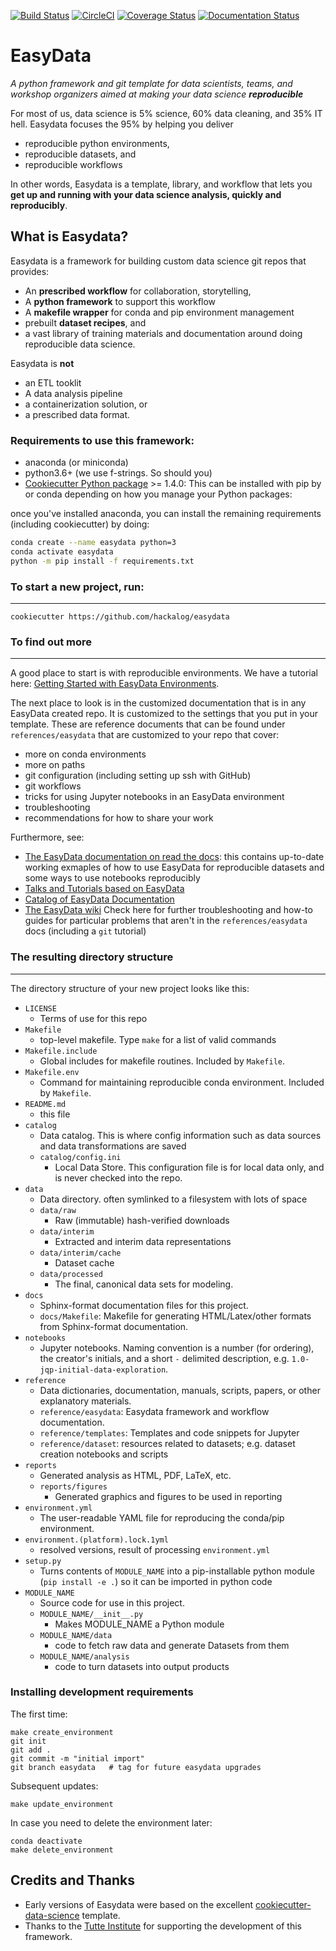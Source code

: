 [![Build Status](https://travis-ci.org/hackalog/cookiecutter-easydata.svg?branch=master)](https://travis-ci.org/hackalog/cookiecutter-easydata)
[![CircleCI](https://circleci.com/gh/hackalog/easydata.svg?style=shield)](https://app.circleci.com/pipelines/github/hackalog/easydata)
[![Coverage Status](https://coveralls.io/repos/github/hackalog/cookiecutter-easydata/badge.svg?branch=master)](https://coveralls.io/github/hackalog/cookiecutter-easydata?branch=master)
[![Documentation Status](https://readthedocs.org/projects/cookiecutter-easydata/badge/?version=latest)](https://cookiecutter-easydata.readthedocs.io/en/latest/?badge=latest)

# EasyData

_A python framework and git template for data scientists, teams, and workshop organizers
aimed at making your data science **reproducible**_

For most of us, data science is 5% science, 60% data cleaning, and 35%
IT hell.  Easydata focuses the 95% by helping you deliver
* reproducible python environments,
* reproducible datasets, and
* reproducible workflows

In other words, Easydata is a template, library, and workflow that lets you **get up and running with your data science analysis, quickly and reproducibly**.

## What is Easydata?

Easydata is a framework for building custom data science git repos that provides:
* An **prescribed workflow** for collaboration, storytelling,
* A **python framework** to support this workflow
* A **makefile wrapper** for conda and pip environment management
* prebuilt **dataset recipes**, and
* a vast library of training materials and documentation around doing reproducible data science.

Easydata is **not**
* an ETL tooklit
* A data analysis pipeline
* a containerization solution, or
* a prescribed data format.


### Requirements to use this framework:
 - anaconda (or miniconda)
 - python3.6+ (we use f-strings. So should you)
 - [Cookiecutter Python package](http://cookiecutter.readthedocs.org/en/latest/installation.html) >= 1.4.0: This can be installed with pip by or conda depending on how you manage your Python packages:

once you've installed anaconda, you can install the remaining requirements (including cookiecutter) by doing:

```bash
conda create --name easydata python=3
conda activate easydata
python -m pip install -f requirements.txt
```


### To start a new project, run:
------------

    cookiecutter https://github.com/hackalog/easydata

### To find out more
------------
A good place to start is with reproducible environments. We have a tutorial here: [Getting Started with EasyData Environments](https://github.com/hackalog/easydata/wiki/Getting-Started-with-EasyData-Environments). 

The next place to look is in the customized documentation that is in any EasyData created repo. It is customized to the settings that you put in your template. These are reference documents that can be found under `references/easydata` that are customized to your repo that cover:
   * more on conda environments
   * more on paths
   * git configuration (including setting up ssh with GitHub)
   * git workflows
   * tricks for using Jupyter notebooks in an EasyData environment
   * troubleshooting
   * recommendations for how to share your work
   
Furthermore, see:
* [The EasyData documentation on read the docs](https://cookiecutter-easydata.readthedocs.io/en/latest/?badge=latest): this contains up-to-date working exmaples of how to use EasyData for reproducible datasets and some ways to use notebooks reproducibly
* [Talks and Tutorials based on EasyData](https://github.com/hackalog/easydata/wiki/EasyData-Talks-and-Tutorials)
* [Catalog of EasyData Documentation](https://github.com/hackalog/easydata/wiki/Catalog-of-EasyData-Documentation)
* [The EasyData wiki](https://github.com/hackalog/easydata/wiki) Check here for further troubleshooting and how-to guides for particular problems that aren't in the `references/easydata` docs (including a `git` tutorial)

### The resulting directory structure
------------

The directory structure of your new project looks like this:


* `LICENSE`
    * Terms of use for this repo
* `Makefile`
    * top-level makefile. Type `make` for a list of valid commands
* `Makefile.include`
    * Global includes for makefile routines. Included by `Makefile`.
* `Makefile.env`
    * Command for maintaining reproducible conda environment. Included by `Makefile`.
* `README.md`
    * this file
* `catalog`
  * Data catalog. This is where config information such as data sources
    and data transformations are saved
  * `catalog/config.ini`
     * Local Data Store. This configuration file is for local data only, and is never checked into the repo.
* `data`
    * Data directory. often symlinked to a filesystem with lots of space
    * `data/raw`
        * Raw (immutable) hash-verified downloads
    * `data/interim`
        * Extracted and interim data representations
    * `data/interim/cache`
        * Dataset cache
    * `data/processed`
        * The final, canonical data sets for modeling.
* `docs`
    * Sphinx-format documentation files for this project.
    * `docs/Makefile`: Makefile for generating HTML/Latex/other formats from Sphinx-format documentation.
* `notebooks`
    *  Jupyter notebooks. Naming convention is a number (for ordering),
    the creator's initials, and a short `-` delimited description,
    e.g. `1.0-jqp-initial-data-exploration`.
* `reference`
    * Data dictionaries, documentation, manuals, scripts, papers, or other explanatory materials.
    * `reference/easydata`: Easydata framework and workflow documentation.
    * `reference/templates`: Templates and code snippets for Jupyter
    * `reference/dataset`: resources related to datasets; e.g. dataset creation notebooks and scripts
* `reports`
    * Generated analysis as HTML, PDF, LaTeX, etc.
    * `reports/figures`
        * Generated graphics and figures to be used in reporting
* `environment.yml`
    * The user-readable YAML file for reproducing the conda/pip environment.
* `environment.(platform).lock.1yml`
    * resolved versions, result of processing `environment.yml`
* `setup.py`
    * Turns contents of `MODULE_NAME` into a
    pip-installable python module  (`pip install -e .`) so it can be
    imported in python code
* `MODULE_NAME`
    * Source code for use in this project.
    * `MODULE_NAME/__init__.py`
        * Makes MODULE_NAME a Python module
    * `MODULE_NAME/data`
        * code to fetch raw data and generate Datasets from them
    * `MODULE_NAME/analysis`
        * code to turn datasets into output products

### Installing development requirements
The first time:
```
make create_environment
git init
git add .
git commit -m "initial import"
git branch easydata   # tag for future easydata upgrades
```

Subsequent updates:
```
make update_environment
```

In case you need to delete the environment later:
```
conda deactivate
make delete_environment
```


## Credits and Thanks
* Early versions of Easydata were based on the excellent
[cookiecutter-data-science](http://drivendata.github.io/cookiecutter-data-science/)
template.
* Thanks to the [Tutte Institute](https://github.com/TutteInstitute) for supporting the development of this framework.
